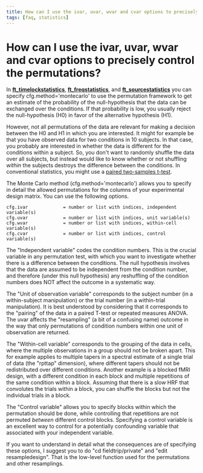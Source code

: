```yaml
---
title: How can I use the ivar, uvar, wvar and cvar options to precisely control the permutations?
tags: [faq, statistics]
---
```


# How can I use the ivar, uvar, wvar and cvar options to precisely control the permutations?

In **[ft_timelockstatistics](/reference/ft_timelockstatistics)**, **[ft_freqstatistics](/reference/ft_freqstatistics)**, and **[ft_sourcestatistics](/reference/ft_sourcestatistics)** you can specify cfg.method='montecarlo' to use the permutation framework to get an estimate of the probability of the null-hypothesis that the data can be exchanged over the conditions. If that probability is low, you usually reject the null-hypothesis (H0) in favor of the alternative hypothesis (H1).

However, not all permutations of the data are relevant for making a decision between the H0 and H1 in which you are interested. It might for example be that you have observed data for two conditions in 10 subjects. In that case, you probably are interested in whether the data is different for the conditions within a subject. So, you don't want to randomly shuffle the data over all subjects, but instead would like to know whether or not shuffling _within_ the subjects destroys the difference between the conditions. In conventional statistics, you might use a [paired two-samples t-test](https://en.wikipedia.org/wiki/Student's_t-test).

The Monte Carlo method (cfg.method='montecarlo') allows you to specify in detail the allowed permutations for the columns of your experimental design matrix. You can use the following options.

    cfg.ivar             = number or list with indices, independent variable(s)
    cfg.uvar             = number or list with indices, unit variable(s)
    cfg.wvar             = number or list with indices, within-cell variable(s)
    cfg.cvar             = number or list with indices, control variable(s)

The "Independent variable" codes the condition numbers. This is the crucial variable in any permutation test, with which you want to investigate whether there is a difference between the conditions. The null hypothesis involves that the data are assumed to be independent from the condition number, and therefore (under this null hypothesis) any reshuffling of the condition numbers does NOT affect the outcome in a systematic way.

The "Unit of observation variable" corresponds to the subject number (in a
within-subject manipulation) or the trial number (in a within-trial
manipulation). It is best understood by considering that it corresponds
to the "pairing" of the data in a paired T-test or repeated measures
ANOVA. The uvar affects the "resampling" (a bit of a confusing name) outcome in the way that only
permutations of condition numbers within one unit of observation are returned.

The "Within-cell variable" corresponds to the grouping of the data in
cells, where the multiple observations in a group should not be broken
apart. This for example applies to multiple tapers in a spectral estimate
of a single trial of data (the "rpttap" dimension), where different
tapers should not be redistributed over different conditions. Another example is a blocked
fMRI design, with a different condition in each block and multiple
repetitions of the same condition within a block. Assuming that there is
a slow HRF that convolutes the trials within a block, you can shuffle the
blocks but not the individual trials in a block.

The "Control variable" allows you to specify blocks within which the permutation should
be done, while controlling that repetitions are not permuted _between_ different control blocks. Specifying a control variable is an excellent way to control for a potentially confounding variable that associated with your independent variable.

If you want to understand in detail what the consequences are of specifying these options, I suggest you to do "cd fieldtrip/private" and "edit resampledesign". That is the low-level function used for the permutations and other resamplings.
